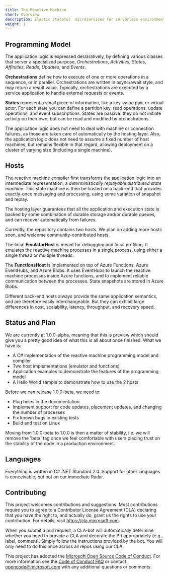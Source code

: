 ```yaml
---
title: The Reactive Machine
short: Overview
description: Elastic stateful  microservices for serverless environments
weight: 1
---
```


## Programming Model

The application logic is expressed declaratively, by defining various classes that server a specialized purpose, *Orchestrations*, *Activities*, *States*, *Affinities*, *Reads*, *Updates*, and *Events*.

**Orchestrations** define how to execute of one or more operations in a sequence, or in parallel. Orchestrations are written in async/await style, and may return a result value. Typically, orchestrations are executed by a service application to handle external requests or events.

**States** represent a small piece of information, like a key-value pair, or virtual actor. For each state you can define a partition key, read operations, update operations, and event subscriptions. States are passive: they do not initiate activity on their own, but can be read and modified by orchestrations.

The application logic does not need to deal with machine or connection failures, as those are taken care of automatically by the hosting layer. Also, the application logic does not need to assume a fixed number of host machines, but remains flexible in that regard, allowing deployment on a cluster of varying size (including a single machine).

## Hosts

The reactive machine compiler first transforms the application logic into an intermediate representation,  a *deterministically replayable distributed state machine*. This state machine is then be hosted on a back-end that provides exactly-once messaging and processing, using some variation of snapshot and replay. 

The hosting layer guarantees that all the application and execution state is backed by some combination of durable storage and/or durable queues, and can recover automatically from failures.

Currently, the repository contains two hosts. We plan on adding more hosts soon, and welcome community-contributed hosts. 

The local **EmulatorHost** is meant for debugging and local profiling. It emulates the reactive machine processes in a single process, using either a single thread or multiple threads.

The **FunctionsHost** is implemented on top of Azure Functions, Azure EventHubs, and Azure Blobs. It uses EventHubs to launch the reactive machine processes inside Azure functions, and to implement reliable communication between the processes. State snapshots are stored in Azure Blobs.

Different back-end hosts always provide the same application semantics, and are therefore easily interchangeable. But they can exhibit large differences in cost, scalability, latency, throughput, and recovery speed.

## Status and Plan

We are currently at 1.0.0-alpha, meaning that this is preview which should give you a pretty good idea of what this is all about once finished. What we have is:

- A C# implementation of the reactive machine programming model and compiler
- Two host implementations (emulator and functions)
- Application examples to demonstrate the features of the programming model
- A Hello World sample to demonstrate how to use the 2 hosts

Before we can release 1.0.0-beta, we need to:

- Plug holes in the documentation
- Implement support for code updates, placement updates, and changing the number of processes
- Fix known bugs in existing tests
- Build and test on Linux

Moving from 1.0.0-beta to 1.0.0 is then a matter of stability, i.e. we will remove the 'beta' tag once we feel comfortable with users placing trust on the stability of the code in a production environment.

## Languages

Everything is written in C# .NET Standard 2.0. Support for other languages is conceivable, but not on our immediate Radar.

## Contributing

This project welcomes contributions and suggestions.  Most contributions require you to agree to a
Contributor License Agreement (CLA) declaring that you have the right to, and actually do, grant us
the rights to use your contribution. For details, visit https://cla.microsoft.com.

When you submit a pull request, a CLA-bot will automatically determine whether you need to provide
a CLA and decorate the PR appropriately (e.g., label, comment). Simply follow the instructions
provided by the bot. You will only need to do this once across all repos using our CLA.

This project has adopted the [Microsoft Open Source Code of Conduct](https://opensource.microsoft.com/codeofconduct/).
For more information see the [Code of Conduct FAQ](https://opensource.microsoft.com/codeofconduct/faq/) or
contact [opencode@microsoft.com](mailto:opencode@microsoft.com) with any additional questions or comments.
